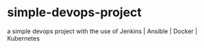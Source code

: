 # simple-devops-project
a simple devops project with the use of Jenkins | Ansible | Docker | Kubernetes
